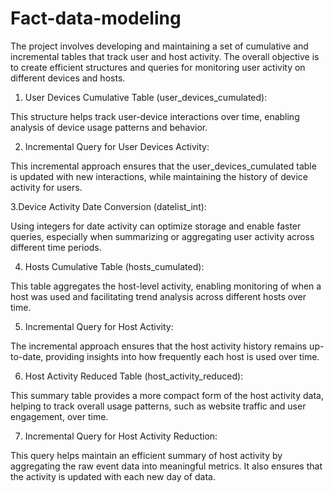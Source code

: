 # Fact-data-modeling

The project involves developing and maintaining a set of cumulative and incremental tables that track user and host activity. The overall objective is to create efficient structures and queries for monitoring user activity on different devices and hosts.

1. User Devices Cumulative Table (user_devices_cumulated):

This structure helps track user-device interactions over time, enabling analysis of device usage patterns and behavior.

2. Incremental Query for User Devices Activity:
   
This incremental approach ensures that the user_devices_cumulated table is updated with new interactions, while maintaining the history of device activity for users.

3.Device Activity Date Conversion (datelist_int):

Using integers for date activity can optimize storage and enable faster queries, especially when summarizing or aggregating user activity across different time periods.

4. Hosts Cumulative Table (hosts_cumulated):

This table aggregates the host-level activity, enabling monitoring of when a host was used and facilitating trend analysis across different hosts over time.

5. Incremental Query for Host Activity:

The incremental approach ensures that the host activity history remains up-to-date, providing insights into how frequently each host is used over time.

6. Host Activity Reduced Table (host_activity_reduced):

This summary table provides a more compact form of the host activity data, helping to track overall usage patterns, such as website traffic and user engagement, over time.

7. Incremental Query for Host Activity Reduction:

This query helps maintain an efficient summary of host activity by aggregating the raw event data into meaningful metrics. It also ensures that the activity is updated with each new day of data.

